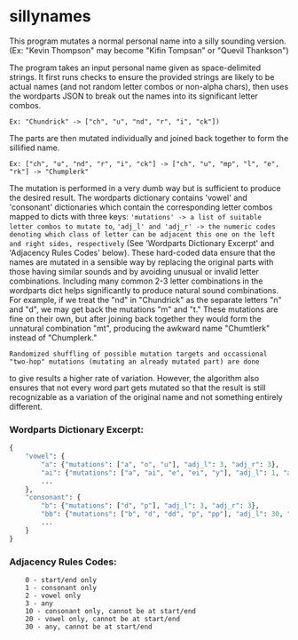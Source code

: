 # sillynames

This program mutates a normal personal name into a silly sounding version.
	(Ex: "Kevin Thompson" may become "Kifin Tompsan" or "Quevil Thankson")

 The program takes an input personal name given as space-delimited strings. It first runs checks to ensure the provided strings
are likely to be actual names (and not random letter combos or non-alpha chars), then uses the wordparts JSON to break
out the names into its significant letter combos.

`Ex: "Chundrick" -> ["ch", "u", "nd", "r", "i", "ck"])`


The parts are then mutated individually and joined back together to form the sillified name.

`Ex: ["ch", "u", "nd", "r", "i", "ck"] -> ["ch", "u", "mp", "l", "e", "rk"] -> "Chumplerk"`

The mutation is performed in a very dumb way but is sufficient to produce the desired result. The wordparts dictionary contains
'vowel' and 'consonant' dictionaries which contain the corresponding letter combos mapped to dicts with three keys: `'mutations' ->
a list of suitable letter combos to mutate to`, `'adj_l' and 'adj_r' -> the numeric codes denoting which class of letter can be adjacent
this one on the left and right sides, respectively` (See 'Wordparts Dictionary Excerpt' and 'Adjacency Rules Codes' below). These
hard-coded data ensure that the names are mutated in a sensible way by replacing the original parts with those having similar sounds
and by avoiding unusual or invalid letter combinations. Including many common 2-3 letter combinations in the wordparts dict helps
significantly to produce natural sound combinations. For example, if we treat the "nd" in "Chundrick" as the separate letters "n" and
"d", we may get back the mutations "m" and "t." These mutations are fine on their own, but after joining back together they would form
the unnatural combination "mt", producing the awkward name "Chumtlerk" instead of "Chumplerk."


	Randomized shuffling of possible mutation targets and occassional "two-hop" mutations (mutating an already mutated part) are done
to give results a higher rate of variation. However, the algorithm also ensures that not every word part gets mutated so that the
result is still recognizable as a variation of the original name and not something entirely different.




### Wordparts Dictionary Excerpt:
```python
{
	"vowel": {
		"a": {"mutations": ["a", "o", "u"], "adj_l": 3, "adj_r": 3},
		"ai": {"mutations": ["a", "ai", "e", "ei", "y"], "adj_l": 1, "adj_r": 1},
		...
	},
	"consonant": {
		"b": {"mutations": ["d", "p"], "adj_l": 3, "adj_r": 3},
		"bb": {"mutations": ["b", "d", "dd", "p", "pp"], "adj_l": 30, "adj_r": 3},
		...
	}
}
```


### Adjacency Rules Codes:
```
	0 - start/end only
	1 - consonant only
	2 - vowel only
	3 - any
	10 - consonant only, cannot be at start/end
	20 - vowel only, cannot be at start/end
	30 - any, cannot be at start/end
```
